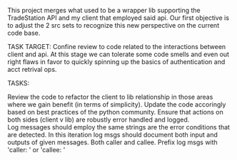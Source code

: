 This project merges what used to be a wrapper lib supporting the TradeStation API and my client that employed said api. Our first objective is to adjust the 2 src sets to recognize this new perspective on the current code base.

TASK TARGET:
Confine review to code related to the interactions between client and api. At this stage we can tolerate some code smells and even out right flaws in favor to quickly spinning up the basics of authentication and acct retrival ops.

TASKS:

Review the code to refactor the client to lib relationship in those areas where we gain benefit (in terms of simplicity). 
Update the code accoringly based on best practices of the python community.
Ensure that actions on both sides (client v lib) are robustly error handled and logged.  
Log messages should employ the same strings are the error conditions that are detected.
In this iteration log msgs should document both input and outputs of given messages. Both caller and callee. 
Prefix log msgs with 'caller: ' or 'callee: '
